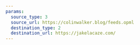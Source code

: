 ```yaml
---
params:
  source_type: 3
  source_url: https://colinwalker.blog/feeds.opml
  destination_type: 2
  destination_url: https://jakelacaze.com/
---
```

